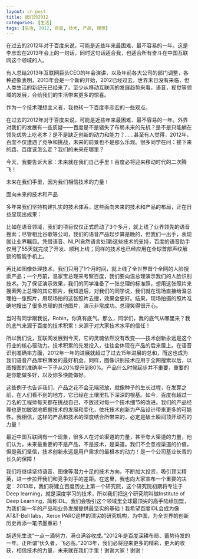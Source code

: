 ```yaml
---
layout: cn_post
title: 我们的2012
categories: [生活]
tags: [生活, 2012, 百度, 技术, 产品, 理想]
---
```


在过去的2012年对于百度来说，可能是近些年来最困难、最不容易的一年。这是李彦宏在2013年会上的一句话，同时这句话适合我，也适合所有奋斗在中国互联网这个领域的人。

有人总结2013年互联网巨头CEO的年会演讲，以及年前各大公司的部门调整，各种迹象表明，2013年会是一个新的开始，2012已经过去，世界末日没有来临，但人类生活的新纪元已经来了。至少从移动互联网的发展趋势来看，语音，视觉等领域的发展，会给我们的生活带来更多的惊喜。

作为一个技术理想主义者，我也转一下百度李彦宏的一些观点。

 

在过去的2012年对于百度来说，可能是近些年来最困难、最不容易的一年。外界对我们的发展有一些质疑——百度是不是错失了布局未来的先机？是不是只能躺在领先优势上吃老本？是不是缺乏创新的动力和能力？……甚至有人觉得，2012年，百度不仅遭遇了竞争和挑战，未来的前景也不是那么乐观。很多同学在问：接下来的路，百度该怎么走？我们的未来在哪里？

今天，我要告诉大家：未来就在我们自己手里！百度必将迎来移动时代的二次腾飞！

未来在我们手里，因为我们相信技术的力量！

面向未来的技术和产品

多年来我们坚持构建扎实的技术体系，这些面向未来的技术和产品的布局，正在日益显现出成果：

比如在语音领域，我们的项目仅仅正式启动了3个多月，就上线了业界领先的语音搜索；尽管相比谷歌等公司，我们的语音产品起步算是晚的，但我们一出手，表现就让业界瞩目。凭借语音、NLP(自然语言处理)这些技术的支持，百度的语音助手仅用了55天就完成了开发、顺利上线；同样的技术也已经应用在全球首部声纹解锁的智能手机上。

再比如图像处理技术，我们只用了1个月时间，就上线了全世界首个全网的人脸搜索产品；一个月前，温家宝总理来考察百度，我们要向温总理演示我们的人脸识别技术。为了保证演示效果，我们的同学准备了一张总理的标准照，想用这张照片来搜索网上总理的其它照片，我知道后，对我们的同学说，我们就在现场直接给温总理拍一张照片，用现场拍的这张照片去搜，效果会更好。结果，现场拍摄的照片准确地搜出了很多总理的其他图片，演示非常成功。总理笑得很开心。

当时有同学跟我说，Robin，你真有底气。那么，同学们，我的底气从哪里来？我的底气来源于百度的技术积累！来源于对大家技术水平的信任！

所以我们说，互联网发展到今天，它的灵魂依然没有改变——技术创新永远是这个行业的核心驱动力。技术积累的先发投入，往往会体现在产品的后来居上。在语音识别准确率方面，2012年一年的进展就超过了过去15年进展的总和，而这也成为我们语音产品厚积薄发的最好机会。同样，图像识别技术应用于全网搜索以后，以图搜图的准确率一下子从20%提升到80%。产品什么时候起步并不重要，重要的是你能做多好，以及你多快能做好。

这些例子也告诉我们，产品之花不会无端怒放，就像种子的生长过程，在发芽之前，在人们看不到的地方，它已经在土壤里扎下深深的根基。如今，百度有超过一万名的工程师每天都在挑战自己，不放过对每一个技术细节的改进。我们的产品经理也更加敏锐地把握技术的发展和变化，依托技术创新为产品设计带来更多的可能性。我相信，这样的产品和技术的深度结合所带来的，必定是破土瞬间顶开顽石的力量！

最近中国互联网有一个现象，很多人在讨论渠道的力量，甚至夸大渠道的力量，他们认为，未来最重要的不是产品，不是技术，是渠道。我们不会忽视渠道的价值，但是我们坚信，技术创新永远是用户需求的最根本的动力！是一个公司基业长青的长久的保障！

我们将继续坚持语音、图像等潜力十足的技术方向，不断加大投资，吸引顶尖精英，进一步拉开我们和竞争对手的差距。在这里，我也向大家宣布一个重要的决定：2013年，我们将建立百度历史上第一个研究院，这个研究院初期将专注于Deep learning，就是深度学习的技术，所以我们把这个研究院叫做Institute of Deep Learning，简称IDL。我们会吸引这个领域里全球最顶尖的高手陆续加盟，为我们新一年的产品和业务发展提供最坚实的基础！我希望百度IDL会成为像AT&T-Bell labs，Xerox PARC这样的顶尖的研究机构，为中国，为全世界的创新历史再添一笔浓墨重彩！

胡适先生说“一点一滴努力，满仓满谷收成。”2012年是百度深耕布局、蓄势待发的一年。正所谓“伏久者，飞必高。”2013年，我们必将迎来更多的精彩，更大的收获，相信技术的力量，未来就在我们手里！谢谢大家！谢谢！


